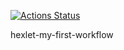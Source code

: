 [![Actions Status](https://github.com/funnyDevGirl/hexlet-my-first-workflow/workflows/hello-world/badge.svg)](https://github.com/funnyDevGirl/hexlet-my-first-workflow/actions)

hexlet-my-first-workflow
